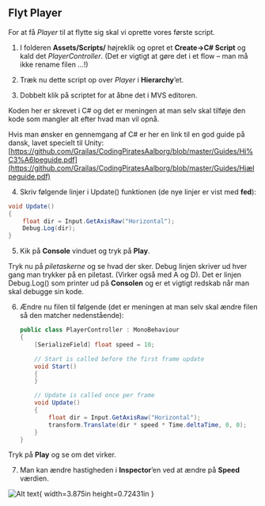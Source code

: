 ## Flyt Player

For at få *Player* til at flytte sig skal vi oprette vores første
script.

1.  I folderen **Assets/Scripts/** højreklik og opret et **Create-\>C#
    Script** og kald det *PlayerController*. (Det er vigtigt at gøre det
    i et flow – man må ikke rename filen …!)

2.  Træk nu dette script op over *Player* i **Hierarchy**’et.

3.  Dobbelt klik på scriptet for at åbne det i MVS editoren.

Koden her er skrevet i C# og det er meningen at man selv skal tilføje
den kode som mangler alt efter hvad man vil opnå.

Hvis man ønsker en gennemgang af C# er her en link til en god guide på
dansk, lavet specielt til Unity:
[https://github.com/Grailas/CodingPiratesAalborg/blob/master/Guides/Hj%C3%A6lpeguide.pdf](https://github.com/Grailas/CodingPiratesAalborg/blob/master/Guides/Hjælpeguide.pdf)

4.  Skriv følgende linjer i Update() funktionen (de nye linjer er vist
    med **fed**):

```csharp
void Update()
{
    float dir = Input.GetAxisRaw("Horizontal");
    Debug.Log(dir);
}
```

5.  Kik på **Console** vinduet og tryk på **Play**.

Tryk nu på *piletaskerne* og se hvad der sker. Debug linjen skriver ud
hver gang man trykker på en piletast. (Virker også med A og D). Det er
linjen Debug.Log() som printer ud på **Consolen** og er et vigtigt
redskab når man skal debugge sin kode.

6.  Ændre nu filen til følgende (det er meningen at man selv skal ændre
    filen så den matcher nedenstående):
    ```csharp
    public class PlayerController : MonoBehaviour
    {
        [SerializeField] float speed = 10;

        // Start is called before the first frame update
        void Start()
        {
        }

        // Update is called once per frame
        void Update()
        {
            float dir = Input.GetAxisRaw("Horizontal");
            transform.Translate(dir * speed * Time.deltaTime, 0, 0);
        }
    }
    ```

Tryk på **Play** og se om det virker.

7.  Man kan ændre hastigheden i **Inspector**’en ved at ændre på
    **Speed** værdien.

![Alt text](media/image10.png){ width=3.875in height=0.72431in }
